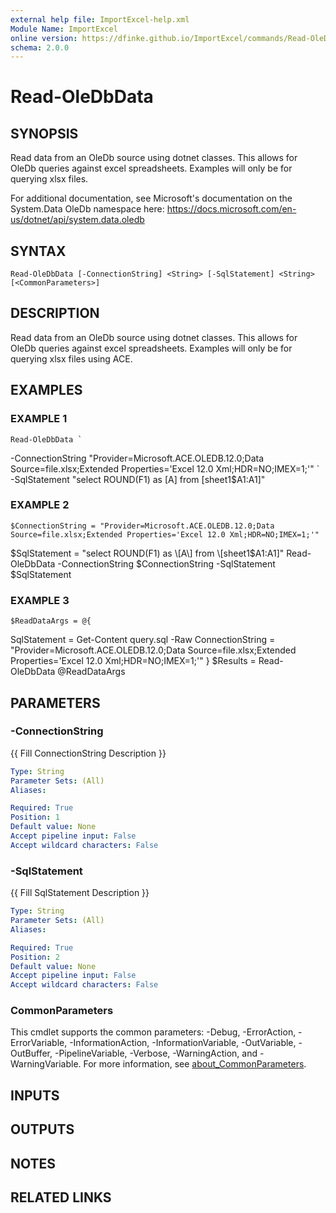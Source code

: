 ```yaml
---
external help file: ImportExcel-help.xml
Module Name: ImportExcel
online version: https://dfinke.github.io/ImportExcel/commands/Read-OleDbData
schema: 2.0.0
---
```


# Read-OleDbData

## SYNOPSIS
Read data from an OleDb source using dotnet classes.
This allows for OleDb queries against excel spreadsheets.
Examples will only be for querying xlsx files.

For additional documentation, see Microsoft's documentation on the System.Data OleDb namespace here:
https://docs.microsoft.com/en-us/dotnet/api/system.data.oledb

## SYNTAX

```
Read-OleDbData [-ConnectionString] <String> [-SqlStatement] <String> [<CommonParameters>]
```

## DESCRIPTION
Read data from an OleDb source using dotnet classes.
This allows for OleDb queries against excel spreadsheets.
Examples will only be for querying xlsx files using ACE.

## EXAMPLES

### EXAMPLE 1
```
Read-OleDbData `
```

-ConnectionString "Provider=Microsoft.ACE.OLEDB.12.0;Data Source=file.xlsx;Extended Properties='Excel 12.0 Xml;HDR=NO;IMEX=1;'" \`
    -SqlStatement "select ROUND(F1) as \[A\] from \[sheet1$A1:A1\]"

### EXAMPLE 2
```
$ConnectionString = "Provider=Microsoft.ACE.OLEDB.12.0;Data Source=file.xlsx;Extended Properties='Excel 12.0 Xml;HDR=NO;IMEX=1;'"
```

$SqlStatement = "select ROUND(F1) as \[A\] from \[sheet1$A1:A1\]"
Read-OleDbData -ConnectionString $ConnectionString -SqlStatement $SqlStatement

### EXAMPLE 3
```
$ReadDataArgs = @{
```

SqlStatement = Get-Content query.sql -Raw
    ConnectionString = "Provider=Microsoft.ACE.OLEDB.12.0;Data Source=file.xlsx;Extended Properties='Excel 12.0 Xml;HDR=NO;IMEX=1;'"
}
$Results = Read-OleDbData @ReadDataArgs

## PARAMETERS

### -ConnectionString
{{ Fill ConnectionString Description }}

```yaml
Type: String
Parameter Sets: (All)
Aliases:

Required: True
Position: 1
Default value: None
Accept pipeline input: False
Accept wildcard characters: False
```

### -SqlStatement
{{ Fill SqlStatement Description }}

```yaml
Type: String
Parameter Sets: (All)
Aliases:

Required: True
Position: 2
Default value: None
Accept pipeline input: False
Accept wildcard characters: False
```

### CommonParameters
This cmdlet supports the common parameters: -Debug, -ErrorAction, -ErrorVariable, -InformationAction, -InformationVariable, -OutVariable, -OutBuffer, -PipelineVariable, -Verbose, -WarningAction, and -WarningVariable. For more information, see [about_CommonParameters](http://go.microsoft.com/fwlink/?LinkID=113216).

## INPUTS

## OUTPUTS

## NOTES

## RELATED LINKS
